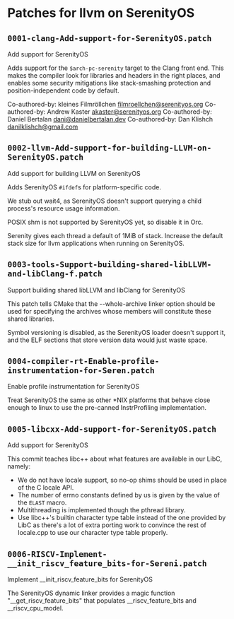 # Patches for llvm on SerenityOS

## `0001-clang-Add-support-for-SerenityOS.patch`

Add support for SerenityOS

Adds support for the `$arch-pc-serenity` target to the Clang front end.
This makes the compiler look for libraries and headers in the right
places, and enables some security mitigations like stack-smashing
protection and position-independent code by default.

Co-authored-by: kleines Filmröllchen <filmroellchen@serenityos.org>
Co-authored-by: Andrew Kaster <akaster@serenityos.org>
Co-authored-by: Daniel Bertalan <dani@danielbertalan.dev>
Co-authored-by: Dan Klishch <danilklishch@gmail.com>

## `0002-llvm-Add-support-for-building-LLVM-on-SerenityOS.patch`

Add support for building LLVM on SerenityOS

Adds SerenityOS `#ifdef`s for platform-specific code.

We stub out wait4, as SerenityOS doesn't support querying a child
process's resource usage information.

POSIX shm is not supported by SerenityOS yet, so disable it in Orc.

Serenity gives each thread a default of 1MiB of stack. Increase the
default stack size for llvm applications when running on SerenityOS.


## `0003-tools-Support-building-shared-libLLVM-and-libClang-f.patch`

Support building shared libLLVM and libClang for SerenityOS

This patch tells CMake that the --whole-archive linker option should be
used for specifying the archives whose members will constitute these
shared libraries.

Symbol versioning is disabled, as the SerenityOS loader doesn't support
it, and the ELF sections that store version data would just waste space.

## `0004-compiler-rt-Enable-profile-instrumentation-for-Seren.patch`

Enable profile instrumentation for SerenityOS

Treat SerenityOS the same as other *NIX platforms that behave close
enough to linux to use the pre-canned InstrProfiling implementation.

## `0005-libcxx-Add-support-for-SerenityOS.patch`

Add support for SerenityOS

This commit teaches libc++ about what features are available in our
LibC, namely:
* We do not have locale support, so no-op shims should be used in place
  of the C locale API.
* The number of errno constants defined by us is given by the value of
  the `ELAST` macro.
* Multithreading is implemented though the pthread library.
* Use libc++'s builtin character type table instead of the one provided
  by LibC as there's a lot of extra porting work to convince the rest of
  locale.cpp to use our character type table properly.

## `0006-RISCV-Implement-__init_riscv_feature_bits-for-Sereni.patch`

Implement __init_riscv_feature_bits for SerenityOS

The SerenityOS dynamic linker provides a magic function
"__get_riscv_feature_bits" that populates __riscv_feature_bits
and __riscv_cpu_model.

